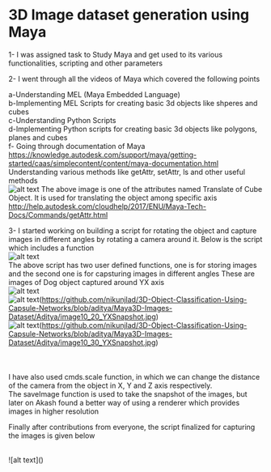 # 3D Image dataset generation using Maya


1- I was assigned task to Study Maya and get used to its various functionalities, scripting and other parameters

2- I went through all the videos of Maya which covered the following points

a-Understanding MEL (Maya Embedded Language)
<br>
b-Implementing MEL Scripts for creating basic 3d objects like shperes and cubes
<br>
c-Understanding Python Scripts
<br>
d-Implementing Python scripts for creating basic 3d objects like polygons, planes and cubes
<br>
f- Going through documentation of Maya 
<br>
https://knowledge.autodesk.com/support/maya/getting-started/caas/simplecontent/content/maya-documentation.html
<br>
Understanding various methods like getAttr, setAttr, ls and other useful methods
<br>
![alt text](https://github.com/nikunjlad/3D-Object-Classification-Using-Capsule-Networks/blob/aditya/Maya3D-Images-Dataset/Aditya/Capture_getAttr.JPG)
The above image is one of the attributes named Translate of Cube Object. It is used for translating the object among specific axis
<br>
http://help.autodesk.com/cloudhelp/2017/ENU/Maya-Tech-Docs/Commands/getAttr.html
<br>


3- I started working on building a script for rotating the object and capture images in different angles by rotating a camera around it.  Below is the script which includes a function
<br>
![alt text](https://github.com/nikunjlad/3D-Object-Classification-Using-Capsule-Networks/blob/aditya/Maya3D-Images-Dataset/Aditya/Capture_image_script_1.JPG)
<br>
The above script has two user defined functions, one is for storing images and the second one is for capsturing images in different angles
These are images of Dog object captured around YX axis
<br>
![alt text](https://github.com/nikunjlad/3D-Object-Classification-Using-Capsule-Networks/blob/aditya/Maya3D-Images-Dataset/Aditya/image10_10_YXSnapshot.jpg)
<br>
![alt text]()(https://github.com/nikunjlad/3D-Object-Classification-Using-Capsule-Networks/blob/aditya/Maya3D-Images-Dataset/Aditya/image10_20_YXSnapshot.jpg)
<br>
![alt text]()(https://github.com/nikunjlad/3D-Object-Classification-Using-Capsule-Networks/blob/aditya/Maya3D-Images-Dataset/Aditya/image10_30_YXSnapshot.jpg)
<br>
<br>
<br>
<br>
I have also used cmds.scale function, in which we can change the distance of the camera from the object in X, Y and Z axis respectively.
<br>
The saveImage function is used to take the snapshot of the images, but later on Akash found a better way of using a renderer which provides images in higher resolution
<br>

Finally after contributions from everyone, the script finalized for capturing the images is given below

<br>
![alt text]()



